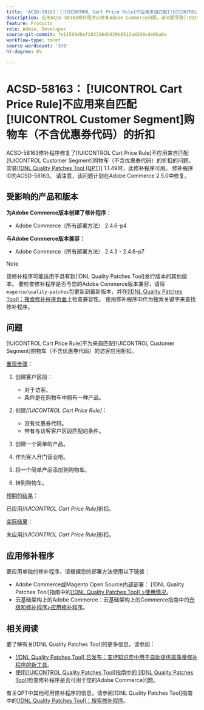 ```yaml
---
title: 'ACSD-58163：[!UICONTROL Cart Price Rule]不应用来自匹配[!UICONTROL Customer Segment]购物车（不含优惠券代码）的折扣'
description: 应用ACSD-58163修补程序以修复Adobe Commerce问题，该问题导致[!UICONTROL Cart Price Rule]不通过无优惠券代码的匹配[!UICONTROL Customer Segment]购物车为访客应用折扣。
feature: Products
role: Admin, Developer
source-git-commit: fe11599dbef283326db029b0312ad290cde0ba0a
workflow-type: tm+mt
source-wordcount: '370'
ht-degree: 0%

---
```



# ACSD-58163： [!UICONTROL Cart Price Rule]不应用来自匹配[!UICONTROL Customer Segment]购物车（不含优惠券代码）的折扣

ACSD-58163修补程序修复了[!UICONTROL Cart Price Rule]不应用来自匹配[!UICONTROL Customer Segment]购物车（不含优惠券代码）的折扣的问题。 安装[[!DNL Quality Patches Tool (QPT)]](https://experienceleague.adobe.com/zh-hans/docs/commerce-knowledge-base/kb/announcements/commerce-announcements/magento-quality-patches-released-new-tool-to-self-serve-quality-patches) 1.1.49时，此修补程序可用。 修补程序ID为ACSD-58163。 请注意，该问题计划在Adobe Commerce 2.5.0中修复。

## 受影响的产品和版本

**为Adobe Commerce版本创建了修补程序：**

* Adobe Commerce（所有部署方法） 2.4.6-p4

**与Adobe Commerce版本兼容：**

* Adobe Commerce（所有部署方法） 2.4.3 - 2.4.6-p7

>[!NOTE]
>
>该修补程序可能适用于具有新[!DNL Quality Patches Tool]发行版本的其他版本。 要检查修补程序是否与您的Adobe Commerce版本兼容，请将`magento/quality-patches`包更新到最新版本，并在[[!DNL Quality Patches Tool]：搜索修补程序页面](https://experienceleague.adobe.com/tools/commerce-quality-patches/index.html?lang=zh-Hans)上检查兼容性。 使用修补程序ID作为搜索关键字来查找修补程序。

## 问题

[!UICONTROL Cart Price Rule]不为来自匹配[!UICONTROL Customer Segment]购物车（不含优惠券代码）的访客应用折扣。

<u>重现步骤</u>：

1. 创建客户区段：
   * 对于访客。
   * 条件是在购物车中拥有一种产品。

1. 创建&#x200B;*[!UICONTROL Cart Price Rule]*：
   * 没有优惠券代码。
   * 带有与访客客户区段匹配的条件。

1. 创建一个简单的产品。
1. 作为客人开门营业吧。
1. 将一个简单产品添加到购物车。
1. 转到购物车。

<u>预期的结果</u>：

已应用&#x200B;*[!UICONTROL Cart Price Rule]*&#x200B;折扣。

<u>实际结果</u>：

未应用&#x200B;*[!UICONTROL Cart Price Rule]*&#x200B;折扣。

## 应用修补程序

要应用单独的修补程序，请根据您的部署方法使用以下链接：

* Adobe Commerce或Magento Open Source内部部署： [!DNL Quality Patches Tool]指南中的[[!DNL Quality Patches Tool] >使用情况](/help/tools/quality-patches-tool/usage.md)。
* 云基础架构上的Adobe Commerce：云基础架构上的Commerce指南中的[升级和修补程序>应用修补程序](https://experienceleague.adobe.com/docs/commerce-cloud-service/user-guide/develop/upgrade/apply-patches.html?lang=zh-Hans)。

## 相关阅读

要了解有关[!DNL Quality Patches Tool]的更多信息，请参阅：

* [[!DNL Quality Patches Tool] 已发布：支持知识库中用于自助提供高质量修补程序的新工具](https://experienceleague.adobe.com/zh-hans/docs/commerce-knowledge-base/kb/announcements/commerce-announcements/magento-quality-patches-released-new-tool-to-self-serve-quality-patches)。
* [使用[!UICONTROL Quality Patches Tool]指南中的 [!DNL Quality Patches Tool]](/help/tools/quality-patches-tool/patches-available-in-qpt/check-patch-for-magento-issue-with-magento-quality-patches.md)检查修补程序是否可用于您的Adobe Commerce问题。


有关QPT中其他可用修补程序的信息，请参阅[!DNL Quality Patches Tool]指南中的[[!DNL Quality Patches Tool]：搜索修补程序](https://experienceleague.adobe.com/tools/commerce-quality-patches/index.html?lang=zh-Hans)。

